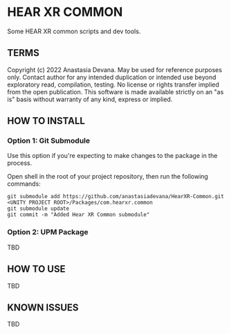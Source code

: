 # HEAR XR COMMON

Some HEAR XR common scripts and dev tools.

## TERMS

Copyright (c) 2022 Anastasia Devana.
May be used for reference purposes only.
Contact author for any intended duplication or intended use beyond exploratory read, compilation, testing.
No license or rights transfer implied from the open publication.
This software is made available strictly on an "as is" basis without warranty of any kind, express or implied.

## HOW TO INSTALL

### Option 1: Git Submodule

Use this option if you're expecting to make changes to the package in the process.

Open shell in the root of your project repository, then run the following commands:
```
git submodule add https://github.com/anastasiadevana/HearXR-Common.git <UNITY PROJECT ROOT>/Packages/com.hearxr.common
git submodule update
git commit -m "Added Hear XR Common submodule"
```

### Option 2: UPM Package

TBD

## HOW TO USE

TBD

## KNOWN ISSUES

TBD


